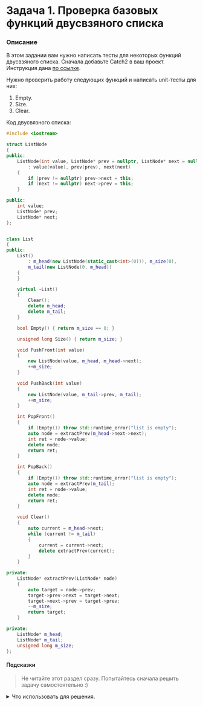 # Задача 1. Проверка базовых функций двусвзяного списка

### Описание
В этом задании вам нужно написать тесты для некоторых функций двусвзяного списка.
Сначала добавьте Catch2 в ваш проект. Инструкция дана [по ссылке](https://github.com/catchorg/Catch2/blob/devel/docs/cmake-integration.md).

Нужно проверить работу следующих функций и написать unit-тесты для них:
1. Empty.
2. Size.
3. Clear.

Код двусвязного списка:

``` C++
#include <iostream>

struct ListNode
{
public:
    ListNode(int value, ListNode* prev = nullptr, ListNode* next = nullptr)
        : value(value), prev(prev), next(next)
    {
        if (prev != nullptr) prev->next = this;
        if (next != nullptr) next->prev = this;
    }

public:
    int value;
    ListNode* prev;
    ListNode* next;
};


class List
{
public:
    List()
        : m_head(new ListNode(static_cast<int>(0))), m_size(0),
        m_tail(new ListNode(0, m_head))
    {       
    }

    virtual ~List()
    {
        Clear();
        delete m_head;
        delete m_tail;
    }

    bool Empty() { return m_size == 0; }

    unsigned long Size() { return m_size; }

    void PushFront(int value)
    {
        new ListNode(value, m_head, m_head->next);
        ++m_size;
    }

    void PushBack(int value)
    {
        new ListNode(value, m_tail->prev, m_tail);
        ++m_size;
    }

    int PopFront()
    {
        if (Empty()) throw std::runtime_error("list is empty");
        auto node = extractPrev(m_head->next->next);
        int ret = node->value;
        delete node;
        return ret;
    }

    int PopBack()
    {
        if (Empty()) throw std::runtime_error("list is empty");
        auto node = extractPrev(m_tail);
        int ret = node->value;
        delete node;
        return ret;
    }

    void Clear()
    {
        auto current = m_head->next;
        while (current != m_tail)
        {
            current = current->next;
            delete extractPrev(current);
        }
    }

private:
    ListNode* extractPrev(ListNode* node)
    {
        auto target = node->prev;
        target->prev->next = target->next;
        target->next->prev = target->prev;
        --m_size;
        return target;
    }

private:
    ListNode* m_head;
    ListNode* m_tail;
    unsigned long m_size;
};
```


#### Подсказки

> Не читайте этот раздел сразу. Попытайтесь сначала решить задачу самостоятельно :)

<details>

<summary>Что использовать для решения.</summary>

1. Проверьте, что функция на свежесозданном списке возвращает `true`.
2. Добавьте несколько элементов в список. Проверьте правильность количества элементов в списке.
3. Проверьте, что количество элементов после очистки равно 0.

</details>
